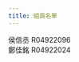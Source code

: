 ```yaml
---
title: 組員名單
---
```

侯信丞 R04922096<br />
鄭佳銘 R04922024<br />
<br />
<br />
<br />
<br />
<br />
<br />
<br />
<br />
<br />
<br />
<br />
<br />
<br />
